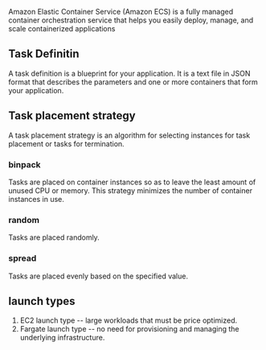 Amazon Elastic Container Service (Amazon ECS) is a fully managed container orchestration service that helps you easily deploy, manage, and scale containerized applications
## Task Definitin
A task definition is a blueprint for your application. It is a text file in JSON format that describes the parameters and one or more containers that form your application.
## Task placement strategy
A task placement strategy is an algorithm for selecting instances for task placement or tasks for termination. 
### binpack 
Tasks are placed on container instances so as to leave the least amount of unused CPU or memory. This strategy minimizes the number of container instances in use. 
### random 
Tasks are placed randomly. 
### spread 
Tasks are placed evenly based on the specified value.
## launch types
1. EC2 launch type -- large workloads that must be price optimized.  
2. Fargate launch type -- no need for provisioning and managing the underlying infrastructure.  
